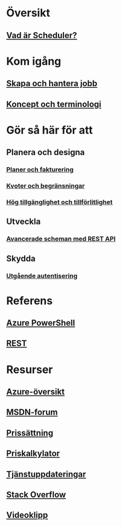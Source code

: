 

# Översikt
## [Vad är Scheduler?](scheduler-intro.md)

# Kom igång
## [Skapa och hantera jobb](scheduler-get-started-portal.md)
## [Koncept och terminologi](scheduler-concepts-terms.md)

# Gör så här för att
## Planera och designa
### [Planer och fakturering](scheduler-plans-billing.md)
### [Kvoter och begränsningar](scheduler-limits-defaults-errors.md)
### [Hög tillgänglighet och tillförlitlighet](scheduler-high-availability-reliability.md)

## Utveckla
### [Avancerade scheman med REST API](scheduler-advanced-complexity.md)


## Skydda
### [Utgående autentisering](scheduler-outbound-authentication.md)

# Referens
## [Azure PowerShell](/powershell/module/azurerm.scheduler)
## [REST](/rest/api/scheduler)

# Resurser
## [Azure-översikt](https://azure.microsoft.com/roadmap/?category=monitoring-management)
## [MSDN-forum](https://social.msdn.microsoft.com/Forums/home?forum=azurescheduler)
## [Prissättning](https://azure.microsoft.com/pricing/details/scheduler/)
## [Priskalkylator](https://azure.microsoft.com/pricing/calculator/)
## [Tjänstuppdateringar](https://azure.microsoft.com/updates/?product=scheduler)
## [Stack Overflow](http://stackoverflow.com/questions/tagged/azure-scheduler)
## [Videoklipp](https://azure.microsoft.com/documentation/videos/index/?services=scheduler)



